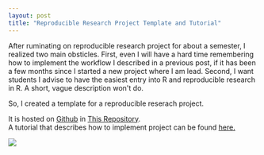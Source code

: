 ```yaml
---
layout: post
title: "Reproducible Research Project Template and Tutorial"
---
```


After ruminating on reproducible research project for about a semester, I realized two main obsticles. First, even I will have a hard time remembering how to implement the workflow I described in a previous post, if it has been a few months since I started a new project where I am lead. Second, I want students I advise to have the easiest entry into R and reproducible research in R. A short, vague description won't do. 

So, I created a template for a reproducible reserach project.  

It is hosted on [Github](https://github.com/) in [This Repository](https://github.com/mindymallory/research-project-template).  
A tutorial that describes how to implement project can be found [here.](http://mindymallory.github.io/research-project-template/)  

![](http://mindymallory.github.io/research-project-template/images/template.PNG)

